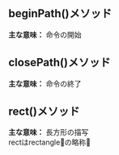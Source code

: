 ## beginPath()メソッド

**主な意味：**
命令の開始

## closePath()メソッド

**主な意味：**
命令の終了

## rect()メソッド

**主な意味：**
長方形の描写  
rectはrectangleの略称
